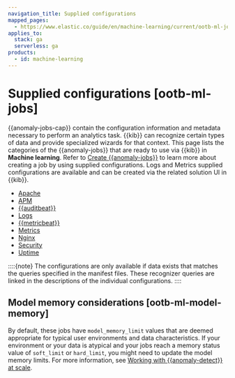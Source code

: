 ```yaml
---
navigation_title: Supplied configurations
mapped_pages:
  - https://www.elastic.co/guide/en/machine-learning/current/ootb-ml-jobs.html
applies_to:
  stack: ga
  serverless: ga
products:
  - id: machine-learning
---
```


# Supplied configurations [ootb-ml-jobs]

{{anomaly-jobs-cap}} contain the configuration information and metadata necessary to perform an analytics task. {{kib}} can recognize certain types of data and provide specialized wizards for that context. This page lists the categories of the {{anomaly-jobs}} that are ready to use via {{kib}} in **Machine learning**. Refer to [Create {{anomaly-jobs}}](/explore-analyze/machine-learning/anomaly-detection/ml-ad-run-jobs.md#ml-ad-create-job) to learn more about creating a job by using supplied configurations. Logs and Metrics supplied configurations are available and can be created via the related solution UI in {{kib}}.

* [Apache](/reference/data-analysis/machine-learning/ootb-ml-jobs-apache.md)
* [APM](/reference/data-analysis/machine-learning/ootb-ml-jobs-apm.md)
* [{{auditbeat}}](/reference/data-analysis/machine-learning/ootb-ml-jobs-auditbeat.md)
* [Logs](/reference/data-analysis/machine-learning/ootb-ml-jobs-logs-ui.md)
* [{{metricbeat}}](/reference/data-analysis/machine-learning/ootb-ml-jobs-metricbeat.md)
* [Metrics](/reference/data-analysis/machine-learning/ootb-ml-jobs-metrics-ui.md)
* [Nginx](/reference/data-analysis/machine-learning/ootb-ml-jobs-nginx.md)
* [Security](/reference/data-analysis/machine-learning/ootb-ml-jobs-siem.md)
* [Uptime](/reference/data-analysis/machine-learning/ootb-ml-jobs-uptime.md)

::::{note}
The configurations are only available if data exists that matches the queries specified in the manifest files. These recognizer queries are linked in the descriptions of the individual configurations.
::::

## Model memory considerations [ootb-ml-model-memory]

By default, these jobs have `model_memory_limit` values that are deemed appropriate for typical user environments and data characteristics. If your environment or your data is atypical and your jobs reach a memory status value of `soft_limit` or `hard_limit`, you might need to update the model memory limits. For more information, see [Working with {{anomaly-detect}} at scale](anomaly-detection-scale.md#set-model-memory-limit).
